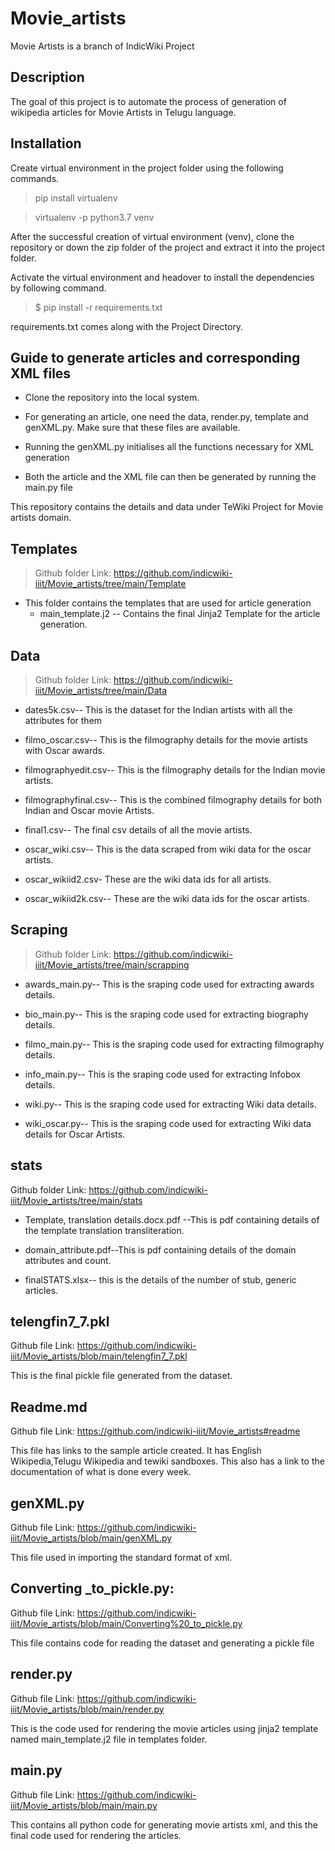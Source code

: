 # Movie_artists
Movie Artists is a branch of IndicWiki Project

## Description
The goal of this project is to automate the process of generation of wikipedia articles for Movie Artists in Telugu language.

## Installation
Create virtual environment in the project folder using the following commands.

> pip install virtualenv


> virtualenv -p python3.7 venv

After the successful creation of virtual environment (venv), clone the repository or down the zip folder of the project and extract it into the project folder.

Activate the virtual environment and headover to install the dependencies by following command.

> $ pip install -r requirements.txt

requirements.txt comes along with the Project Directory.

## Guide to generate articles and corresponding XML files
* Clone the repository into the local system.

* For generating an article, one need the data, render.py, template and genXML.py. Make sure that these files are available.

* Running the genXML.py initialises all the functions necessary for XML generation

* Both the article and the XML file can then be generated by running the main.py file

This repository contains the details and data under TeWiki Project for Movie artists domain.

## Templates

> Github folder Link: https://github.com/indicwiki-iiit/Movie_artists/tree/main/Template

- This folder contains the templates that are used for article generation
  - main_template.j2 -- Contains the final Jinja2 Template for the article generation.
## Data

> Github folder Link: https://github.com/indicwiki-iiit/Movie_artists/tree/main/Data

* dates5k.csv-- This is the dataset for the Indian artists with all the attributes for them

* filmo_oscar.csv-- This is the filmography details for the movie artists with Oscar awards.

* filmographyedit.csv-- This is the filmography details for the Indian movie artists.

* filmographyfinal.csv-- This is the combined filmography details for both Indian and Oscar movie Artists.

* final1.csv-- The final csv details of all the movie artists.

* oscar_wiki.csv-- This is the data scraped from wiki data for the oscar artists.

* oscar_wikiid2.csv- These are the wiki data ids for all artists.

* oscar_wikiid2k.csv-- These are the wiki data ids for the oscar artists.


## Scraping 

> Github folder Link: https://github.com/indicwiki-iiit/Movie_artists/tree/main/scrapping

* awards_main.py-- This is the sraping code used for extracting awards details.

* bio_main.py-- This is the sraping code used for extracting biography details.

* filmo_main.py-- This is the sraping code used for extracting filmography details.

* info_main.py-- This is the sraping code used for extracting Infobox details.

* wiki.py-- This is the sraping code used for extracting Wiki data details.

* wiki_oscar.py-- This is the sraping code used for extracting Wiki data details for Oscar Artists.

## stats
Github folder Link: https://github.com/indicwiki-iiit/Movie_artists/tree/main/stats

* Template, translation details.docx.pdf --This is pdf containing details of the template translation  transliteration.

* domain_attribute.pdf--This is pdf containing details of the domain attributes and count.

* finalSTATS.xlsx-- this is the details of the number of stub, generic articles.

## telengfin7_7.pkl
Github file Link: https://github.com/indicwiki-iiit/Movie_artists/blob/main/telengfin7_7.pkl

This is the final pickle file generated from the dataset.

## Readme.md
Github file Link: https://github.com/indicwiki-iiit/Movie_artists#readme

This file has links to the sample article created. It has English Wikipedia,Telugu Wikipedia and tewiki sandboxes. This also has a link to the documentation of what is done every week.

## genXML.py
Github file Link: https://github.com/indicwiki-iiit/Movie_artists/blob/main/genXML.py

This file used in importing the standard format of xml.

## Converting _to_pickle.py:
Github file Link: https://github.com/indicwiki-iiit/Movie_artists/blob/main/Converting%20_to_pickle.py

This file contains code for reading the dataset and generating a pickle file

## render.py
Github file Link: https://github.com/indicwiki-iiit/Movie_artists/blob/main/render.py

This is the code used for rendering the movie articles using jinja2 template named main_template.j2 file in templates folder.

## main.py
Github file Link: https://github.com/indicwiki-iiit/Movie_artists/blob/main/main.py

This contains all python code for generating movie artists xml, and this the final code used for rendering the articles.
